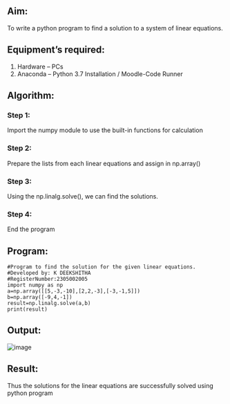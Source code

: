 
## Aim:
To write a python program to find a solution to a system of linear equations.
## Equipment’s required:
1. 	Hardware – PCs
2. 	Anaconda – Python 3.7 Installation / Moodle-Code Runner
## Algorithm:
### Step 1: 
Import the numpy module to use the built-in functions for calculation
### Step 2: 
Prepare the lists from each linear equations and assign in np.array()
### Step 3: 
Using the np.linalg.solve(), we can find the solutions.
### Step 4: 
End the program
## Program:
```
#Program to find the solution for the given linear equations.
#Developed by: K DEEKSHITHA
#RegisterNumber:2305002005
import numpy as np
a=np.array([[5,-3,-10],[2,2,-3],[-3,-1,5]])
b=np.array([-9,4,-1])
result=np.linalg.solve(a,b)
print(result)
```

## Output:
![image](https://github.com/kilarideekshi/-SOLUTION-TO-A-SYSTEM-OF-LINEAR-EQUATIONS/assets/155507099/ce929a1b-b9b7-4445-8e65-51c77042f238)

## Result: 
Thus the solutions for the linear equations are successfully solved using python program

